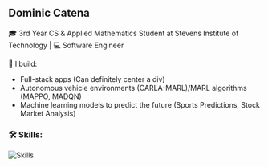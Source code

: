 ## Dominic Catena
🎓 3rd Year CS & Applied Mathematics Student at Stevens Institute of Technology | 💻 Software Engineer 

🚀 I build:
- Full-stack apps (Can definitely center a div)
- Autonomous vehicle environments (CARLA-MARL)/MARL algorithms (MAPPO, MADQN)
- Machine learning models to predict the future (Sports Predictions, Stock Market Analysis)

### 🛠️ Skills:
![Skills](https://skillicons.dev/icons?i=python,java,typescript,javascript,react,cs,dotnet,github,linux,windows)
